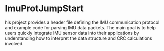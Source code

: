 # ImuProtJumpStart
his project provides a header file defining the IMU communication protocol and example code for parsing IMU data packets. The main goal is to help users quickly integrate IMU sensor data into their applications by understanding how to interpret the data structure and CRC calculations involved.
